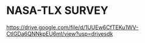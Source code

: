 # NASA-TLX SURVEY

<https://drive.google.com/file/d/1UUEw6CfTEKu1WV-CtlGDa6QNNkpEU6ml/view?usp=drivesdk>
